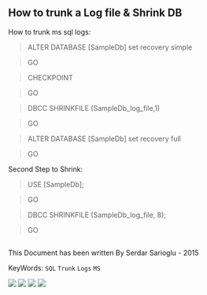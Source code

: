 ## How to trunk a Log file & Shrink DB

How to trunk ms sql logs:


>ALTER DATABASE [SampleDb] set recovery simple

>GO

>CHECKPOINT

>GO

>DBCC SHRINKFILE (SampleDb_log_file,1)

>GO

>ALTER DATABASE [SampleDb] set recovery full

>GO

Second Step to Shrink:

>USE [SampleDb];

>GO

>DBCC SHRINKFILE (SampleDb_log_file, 8);

>GO

##
This Document has been written By Serdar Sarioglu - 2015

KeyWords: `SQL` `Trunk` `Logs` `MS`

<a href="https://mysystem.org" title="Mysystem.org"><img src="https://img.shields.io/badge/Visit-mysite-green.svg"></a>
<a href="https://www.paypal.me/ssarioglu" title="Support project"><img src="https://img.shields.io/badge/Donate-me-red.svg"></a>
<a href="mailto:serdar.sarioglu@mysystem.org" title="Email"><img src="https://img.shields.io/badge/Email-me-blue.svg"></a>
<a href="https://www.linkedin.com/in/serdarsarioglu/" title="Linkedin"><img src="https://img.shields.io/badge/Linkedin-me-orange.svg"></a>
